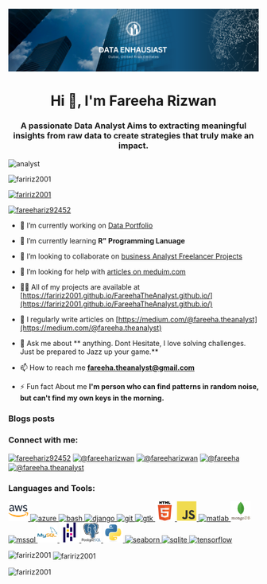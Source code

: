 ![logo](https://github.com/faririz2001/faririz2001/blob/main/Blue%2C%20Green%2C%20and%20White%20Modern%20Tech%20Web%20Developer%20LinkedIn%20Banner%20(1).png)

<h1 align="center">Hi 👋, I'm Fareeha Rizwan</h1>
<h3 align="center">A passionate Data Analyst Aims to extracting meaningful insights from raw data to create strategies that truly make an impact.</h3>

<img align= "center" alt="analyst" width="400" src="https://miro.medium.com/v2/resize:fit:1324/0*vtLSZJpcGTK-iJ8T.gif">

<p align="left"> <img src="https://komarev.com/ghpvc/?username=faririz2001&label=Profile%20views&color=0e75b6&style=flat" alt="faririz2001" /> </p>

<p align="left"> <a href="https://github.com/ryo-ma/github-profile-trophy"><img src="https://github-profile-trophy.vercel.app/?username=faririz2001" alt="faririz2001" /></a> </p>

<p align="left"> <a href="https://twitter.com/fareehariz92452" target="blank"><img src="https://img.shields.io/twitter/follow/fareehariz92452?logo=twitter&style=for-the-badge" alt="fareehariz92452" /></a> </p>

- 🔭 I’m currently working on [Data Portfolio](https://faririz2001.github.io/FareehaTheAnalyst.github.io/)

- 🌱 I’m currently learning **R" Programming Lanuage**

- 👯 I’m looking to collaborate on [business Analyst Freelancer Projects](https://www.linkedin.com/service-marketplace/provider/requests/)

- 🤝 I’m looking for help with [articles on meduim.com](https://medium.com/@fareeha.theanalyst)

- 👨‍💻 All of my projects are available at [https://faririz2001.github.io/FareehaTheAnalyst.github.io/](https://faririz2001.github.io/FareehaTheAnalyst.github.io/)

- 📝 I regularly write articles on [https://medium.com/@fareeha.theanalyst](https://medium.com/@fareeha.theanalyst)

- 💬 Ask me about ** anything. Dont Hesitate, I love solving challenges. Just be prepared to Jazz up your game.**

- 📫 How to reach me **fareeha.theanalyst@gmail.com**

- ⚡ Fun fact About me **I'm person who can find patterns in random noise, but can't find my own keys in the morning.**

### Blogs posts
<!-- BLOG-POST-LIST:START -->
<!-- BLOG-POST-LIST:END -->

<h3 align="left">Connect with me:</h3>
<p align="left">
<a href="https://twitter.com/fareehariz92452" target="blank"><img align="center" src="https://raw.githubusercontent.com/rahuldkjain/github-profile-readme-generator/master/src/images/icons/Social/twitter.svg" alt="fareehariz92452" height="30" width="40" /></a>
<a href="https://linkedin.com/in/@fareeharizwan" target="blank"><img align="center" src="https://raw.githubusercontent.com/rahuldkjain/github-profile-readme-generator/master/src/images/icons/Social/linked-in-alt.svg" alt="@fareeharizwan" height="30" width="40" /></a>
<a href="https://kaggle.com/@fareeharizwan" target="blank"><img align="center" src="https://raw.githubusercontent.com/rahuldkjain/github-profile-readme-generator/master/src/images/icons/Social/kaggle.svg" alt="@fareeharizwan" height="30" width="40" /></a>
<a href="https://instagram.com/@fareeha" target="blank"><img align="center" src="https://raw.githubusercontent.com/rahuldkjain/github-profile-readme-generator/master/src/images/icons/Social/instagram.svg" alt="@fareeha" height="30" width="40" /></a>
<a href="https://medium.com/@fareeha.theanalyst" target="blank"><img align="center" src="https://raw.githubusercontent.com/rahuldkjain/github-profile-readme-generator/master/src/images/icons/Social/medium.svg" alt="@fareeha.theanalyst" height="30" width="40" /></a>
</p>

<h3 align="left">Languages and Tools:</h3>
<p align="left"> <a href="https://aws.amazon.com" target="_blank" rel="noreferrer"> <img src="https://raw.githubusercontent.com/devicons/devicon/master/icons/amazonwebservices/amazonwebservices-original-wordmark.svg" alt="aws" width="40" height="40"/> </a> <a href="https://azure.microsoft.com/en-in/" target="_blank" rel="noreferrer"> <img src="https://www.vectorlogo.zone/logos/microsoft_azure/microsoft_azure-icon.svg" alt="azure" width="40" height="40"/> </a> <a href="https://www.gnu.org/software/bash/" target="_blank" rel="noreferrer"> <img src="https://www.vectorlogo.zone/logos/gnu_bash/gnu_bash-icon.svg" alt="bash" width="40" height="40"/> </a> <a href="https://www.djangoproject.com/" target="_blank" rel="noreferrer"> <img src="https://cdn.worldvectorlogo.com/logos/django.svg" alt="django" width="40" height="40"/> </a> <a href="https://git-scm.com/" target="_blank" rel="noreferrer"> <img src="https://www.vectorlogo.zone/logos/git-scm/git-scm-icon.svg" alt="git" width="40" height="40"/> </a> <a href="https://www.gtk.org/" target="_blank" rel="noreferrer"> <img src="https://upload.wikimedia.org/wikipedia/commons/7/71/GTK_logo.svg" alt="gtk" width="40" height="40"/> </a> <a href="https://www.w3.org/html/" target="_blank" rel="noreferrer"> <img src="https://raw.githubusercontent.com/devicons/devicon/master/icons/html5/html5-original-wordmark.svg" alt="html5" width="40" height="40"/> </a> <a href="https://developer.mozilla.org/en-US/docs/Web/JavaScript" target="_blank" rel="noreferrer"> <img src="https://raw.githubusercontent.com/devicons/devicon/master/icons/javascript/javascript-original.svg" alt="javascript" width="40" height="40"/> </a> <a href="https://www.mathworks.com/" target="_blank" rel="noreferrer"> <img src="https://upload.wikimedia.org/wikipedia/commons/2/21/Matlab_Logo.png" alt="matlab" width="40" height="40"/> </a> <a href="https://www.mongodb.com/" target="_blank" rel="noreferrer"> <img src="https://raw.githubusercontent.com/devicons/devicon/master/icons/mongodb/mongodb-original-wordmark.svg" alt="mongodb" width="40" height="40"/> </a> <a href="https://www.microsoft.com/en-us/sql-server" target="_blank" rel="noreferrer"> <img src="https://www.svgrepo.com/show/303229/microsoft-sql-server-logo.svg" alt="mssql" width="40" height="40"/> </a> <a href="https://www.mysql.com/" target="_blank" rel="noreferrer"> <img src="https://raw.githubusercontent.com/devicons/devicon/master/icons/mysql/mysql-original-wordmark.svg" alt="mysql" width="40" height="40"/> </a> <a href="https://pandas.pydata.org/" target="_blank" rel="noreferrer"> <img src="https://raw.githubusercontent.com/devicons/devicon/2ae2a900d2f041da66e950e4d48052658d850630/icons/pandas/pandas-original.svg" alt="pandas" width="40" height="40"/> </a> <a href="https://www.postgresql.org" target="_blank" rel="noreferrer"> <img src="https://raw.githubusercontent.com/devicons/devicon/master/icons/postgresql/postgresql-original-wordmark.svg" alt="postgresql" width="40" height="40"/> </a> <a href="https://www.python.org" target="_blank" rel="noreferrer"> <img src="https://raw.githubusercontent.com/devicons/devicon/master/icons/python/python-original.svg" alt="python" width="40" height="40"/> </a> <a href="https://seaborn.pydata.org/" target="_blank" rel="noreferrer"> <img src="https://seaborn.pydata.org/_images/logo-mark-lightbg.svg" alt="seaborn" width="40" height="40"/> </a> <a href="https://www.sqlite.org/" target="_blank" rel="noreferrer"> <img src="https://www.vectorlogo.zone/logos/sqlite/sqlite-icon.svg" alt="sqlite" width="40" height="40"/> </a> <a href="https://www.tensorflow.org" target="_blank" rel="noreferrer"> <img src="https://www.vectorlogo.zone/logos/tensorflow/tensorflow-icon.svg" alt="tensorflow" width="40" height="40"/> </a> </p>

<p><img align="left" src="https://github-readme-stats.vercel.app/api/top-langs?username=faririz2001&show_icons=true&locale=en&layout=compact" alt="faririz2001" /></p>

<p>&nbsp;<img align="center" src="https://github-readme-stats.vercel.app/api?username=faririz2001&show_icons=true&locale=en" alt="faririz2001" /></p>

<p><img align="center" src="https://github-readme-streak-stats.herokuapp.com/?user=faririz2001&" alt="faririz2001" /></p>
